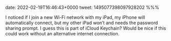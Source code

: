 date: 2022-02-19T16:46:43+0000
tweet: 1495077398097928202
%%%

I noticed if I join a new Wi-Fi network with my iPad, my iPhone will automatically connect, but my other iPad won’t and needs the password sharing prompt. I guess this is part of iCloud Keychain? Would be nice if this could work without an alternative internet connection.

